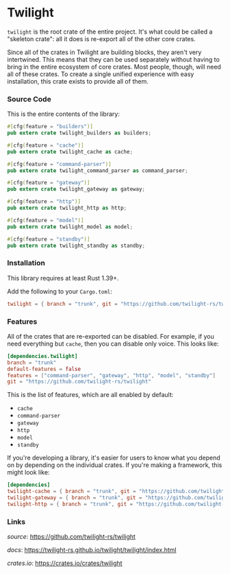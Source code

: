 # Twilight

`twilight` is the root crate of the entire project. It's what could be called a
"skeleton crate": all it does is re-export all of the other core crates.

Since all of the crates in Twilight are building blocks, they aren't very
intertwined. This means that they can be used separately without having to bring
in the entire ecosystem of core crates. Most people, though, will need all of
these crates. To create a single unified experience with easy installation, this
crate exists to provide all of them.

### Source Code

This is the entire contents of the library:

```rust
#[cfg(feature = "builders")]
pub extern crate twilight_builders as builders;

#[cfg(feature = "cache")]
pub extern crate twilight_cache as cache;

#[cfg(feature = "command-parser")]
pub extern crate twilight_command_parser as command_parser;

#[cfg(feature = "gateway")]
pub extern crate twilight_gateway as gateway;

#[cfg(feature = "http")]
pub extern crate twilight_http as http;

#[cfg(feature = "model")]
pub extern crate twilight_model as model;

#[cfg(feature = "standby")]
pub extern crate twilight_standby as standby;
```

### Installation

This library requires at least Rust 1.39+.

Add the following to your `Cargo.toml`:

```toml
twilight = { branch = "trunk", git = "https://github.com/twilight-rs/twilight" }
```

### Features

All of the crates that are re-exported can be disabled. For example, if you need
everything but `cache`, then you can disable only voice. This looks like:

```toml
[dependencies.twilight]
branch = "trunk"
default-features = false
features = ["command-parser", "gateway", "http", "model", "standby"]
git = "https://github.com/twilight-rs/twilight"
```

This is the list of features, which are all enabled by default:

- `cache`
- `command-parser`
- `gateway`
- `http`
- `model`
- `standby`

If you're developing a library, it's easier for users to know what you depend on
by depending on the individual crates. If you're making a framework, this might
look like:

```toml
[dependencies]
twilight-cache = { branch = "trunk", git = "https://github.com/twilight-rs/twilight" }
twilight-gateway = { branch = "trunk", git = "https://github.com/twilight-rs/twilight" }
twilight-http = { branch = "trunk", git = "https://github.com/twilight-rs/twilight" }
```

### Links

*source*: <https://github.com/twilight-rs/twilight>

*docs*: <https://twilight-rs.github.io/twilight/twilight/index.html>

*crates.io*: <https://crates.io/crates/twilight>
